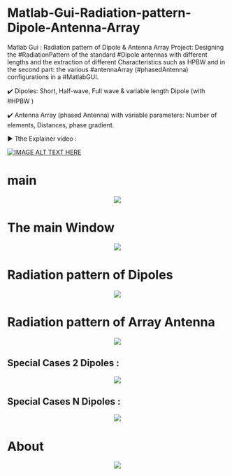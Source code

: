 # Matlab-Gui-Radiation-pattern-Dipole-Antenna-Array
Matlab Gui : Radiation pattern of Dipole &amp; Antenna Array
Project: Designing the #RadiationPattern of the standard #Dipole antennas with different lengths and the extraction of different Characteristics such as HPBW and in the second part: the various #antennaArray (#phasedAntenna) configurations in a #MatlabGUI.

✔️ Dipoles: Short, Half-wave, Full wave & variable length Dipole (with #HPBW )

✔️ Antenna Array (phased Antenna) with variable parameters: Number of elements, Distances, phase gradient.

▶️ Tthe Explainer video : 
 
[![IMAGE ALT TEXT HERE](https://img.youtube.com/vi/FCVu-16SsCk/0.jpg)](https://www.youtube.com/watch?v=FCVu-16SsCk)

# main 
<p align="center">
<img src="https://user-images.githubusercontent.com/52040368/169893902-eb5e5a0a-3c50-468d-8893-0c7a9c106451.png">
</p>

# The main Window
<p align="center">
<img src="https://user-images.githubusercontent.com/52040368/169894000-4abe2abb-655f-4b38-b7e3-e65204731a7b.png">
</p>

# Radiation pattern of Dipoles
<p align="center">
<img src="https://user-images.githubusercontent.com/52040368/169894006-f591f7a2-0d97-4f64-953e-57500a607774.png">
</p>

# Radiation pattern of Array Antenna
<p align="center">
<img src="https://user-images.githubusercontent.com/52040368/169894011-e6ed4132-50be-4fc9-8df9-3025de06ffd9.png"></p>

## Special Cases 2 Dipoles :
<p align="center">
<img src="https://user-images.githubusercontent.com/52040368/169894016-81c0c984-77a7-438a-86e1-7d88451aee20.png"></p>

## Special Cases N Dipoles :
<p align="center">
<img src="https://user-images.githubusercontent.com/52040368/169894018-e4c2b14e-0ae2-4413-bfab-30b2bc6fafc8.png"></p>

# About
<p align="center">
<img src="https://user-images.githubusercontent.com/52040368/169894012-6a7b776e-e7ed-46af-b124-f7b128c26759.png"></p>
